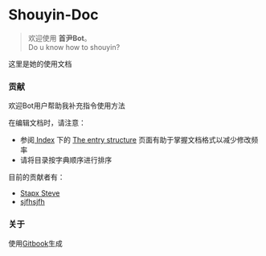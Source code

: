 # Shouyin-Doc

> 欢迎使用 **首尹Bot**。  
> Do u know how to shouyin?

这里是她的使用文档

### 贡献

欢迎Bot用户帮助我补充指令使用方法

在编辑文档时，请注意：

* 参阅[ Index](#shouyin-doc) 下的 [The entry structure](/the-entry-structure.md) 页面有助于掌握文档格式以减少修改频率
* 请将目录按字典顺序进行排序

目前的贡献者有：

* [Stapx Steve](https://github.com/Stapxs)
* [sjfhsjfh](https://github.com/sjfhsjfh)

### 关于

使用[Gitbook](https://github.com/GitbookIO/gitbook-cli)生成

